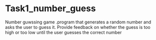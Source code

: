 # Task1_number_guess
Number guwssing game .program that generates a random number and asks the user to guess it. Provide feedback on whether the guess is too high or too low until the user guesses the correct number
